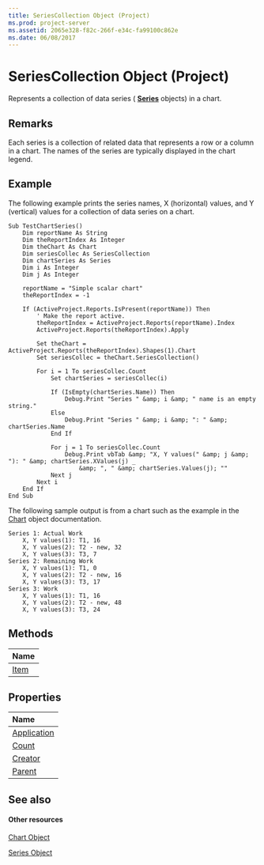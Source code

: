 ```yaml
---
title: SeriesCollection Object (Project)
ms.prod: project-server
ms.assetid: 2065e328-f82c-266f-e34c-fa99100c862e
ms.date: 06/08/2017
---
```



# SeriesCollection Object (Project)
Represents a collection of data series ( **[Series](Project.series.md)** objects) in a chart.
 

## Remarks

Each series is a collection of related data that represents a row or a column in a chart. The names of the series are typically displayed in the chart legend.
 

 

## Example

The following example prints the series names, X (horizontal) values, and Y (vertical) values for a collection of data series on a chart.
 

 

```
Sub TestChartSeries()
    Dim reportName As String
    Dim theReportIndex As Integer
    Dim theChart As Chart
    Dim seriesCollec As SeriesCollection
    Dim chartSeries As Series
    Dim i As Integer
    Dim j As Integer
        
    reportName = "Simple scalar chart"
    theReportIndex = -1
        
    If (ActiveProject.Reports.IsPresent(reportName)) Then
        ' Make the report active.
        theReportIndex = ActiveProject.Reports(reportName).Index
        ActiveProject.Reports(theReportIndex).Apply
        
        Set theChart = ActiveProject.Reports(theReportIndex).Shapes(1).Chart
        Set seriesCollec = theChart.SeriesCollection()
        
        For i = 1 To seriesCollec.Count
            Set chartSeries = seriesCollec(i)
        
            If (IsEmpty(chartSeries.Name)) Then
                Debug.Print "Series " &amp; i &amp; " name is an empty string."
            Else
                Debug.Print "Series " &amp; i &amp; ": " &amp; chartSeries.Name
            End If
            
            For j = 1 To seriesCollec.Count
                Debug.Print vbTab &amp; "X, Y values(" &amp; j &amp; "): " &amp; chartSeries.XValues(j) _
                    &amp; ", " &amp; chartSeries.Values(j); ""
            Next j
        Next i
    End If
End Sub
```

The following sample output is from a chart such as the example in the [Chart](Project.chart.md) object documentation.
 

 



```
Series 1: Actual Work
    X, Y values(1): T1, 16
    X, Y values(2): T2 - new, 32
    X, Y values(3): T3, 7
Series 2: Remaining Work
    X, Y values(1): T1, 0
    X, Y values(2): T2 - new, 16
    X, Y values(3): T3, 17
Series 3: Work
    X, Y values(1): T1, 16
    X, Y values(2): T2 - new, 48
    X, Y values(3): T3, 24
```


## Methods



|**Name**|
|:-----|
|[Item](Project.seriescollection.item.md)|

## Properties



|**Name**|
|:-----|
|[Application](Project.seriescollection.application.md)|
|[Count](Project.seriescollection.count.md)|
|[Creator](Project.seriescollection.creator.md)|
|[Parent](Project.seriescollection.parent.md)|

## See also


#### Other resources


 
[Chart Object](Project.chart.md)
 
[Series Object](Project.series.md)
